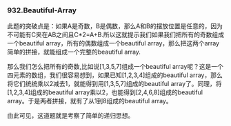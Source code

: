 ### 932.Beautiful-Array

此题的突破点是：如果A是奇数，B是偶数，那么A和B的摆放位置是任意的，因为不可能有C夹在AB之间且C*2=A+B.所以这就提示我们如果我们把所有的奇数组成一个beautiful array，所有的偶数组成一个beautiful array，那么把这两个array简单的拼接，就能组成一个完整的beautiful array.

那么我们怎么把所有的奇数,比如说[1,3,5,7]组成一个beautiful array呢？这是一个四元素的数组，我们很容易想到，如果已知[1,2,3,4]组成的beautiful array，那么将它们统统乘以2减去1，就能得到用[1,3,5,7]组成的beautiful array了。同理，将[1,2,3,4]组成的beautiful array乘以2，也能得到[2,4,6,8]组成的beautiful array。于是两者拼接，就有了从1到8组成的beautiful array。

由此可见，这道题就是考察了简单的递归思想。
